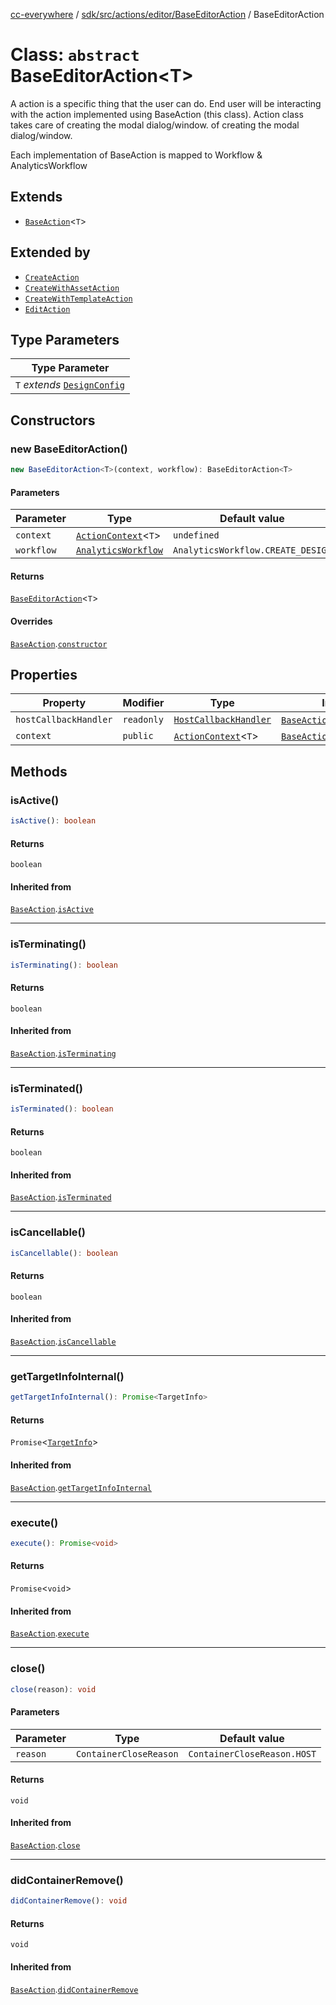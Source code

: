 [cc-everywhere](../../../../../../index.md) / [sdk/src/actions/editor/BaseEditorAction](../index.md) / BaseEditorAction

# Class: `abstract` BaseEditorAction<T\>

A action is a specific thing that the user can do. End user will be interacting
with the action implemented using BaseAction (this class). Action class takes care
of creating the modal dialog/window.
of creating the modal dialog/window.

Each implementation of BaseAction is mapped to Workflow & AnalyticsWorkflow

## Extends

- [`BaseAction`](../../../BaseAction/classes/BaseAction.md)<`T`\>

## Extended by

- [`CreateAction`](../../CreateAction/classes/CreateAction.md)
- [`CreateWithAssetAction`](../../CreateWithAssetAction/classes/CreateWithAssetAction.md)
- [`CreateWithTemplateAction`](../../CreateWithTemplateAction/classes/CreateWithTemplateAction.md)
- [`EditAction`](../../EditAction/classes/EditAction.md)

## Type Parameters

| Type Parameter |
| ------ |
| `T` *extends* [`DesignConfig`](../../../../../../shared/src/types/editor/DesignConfig.types/type-aliases/DesignConfig.md) |

## Constructors

### new BaseEditorAction()

```ts
new BaseEditorAction<T>(context, workflow): BaseEditorAction<T>
```

#### Parameters

| Parameter | Type | Default value |
| ------ | ------ | ------ |
| `context` | [`ActionContext`](../../../ActionContext/interfaces/ActionContext.md)<`T`\> | `undefined` |
| `workflow` | [`AnalyticsWorkflow`](../../../../analytics/AnalyticsManager.types/enumerations/AnalyticsWorkflow.md) | `AnalyticsWorkflow.CREATE_DESIGN` |

#### Returns

[`BaseEditorAction`](BaseEditorAction.md)<`T`\>

#### Overrides

[`BaseAction`](../../../BaseAction/classes/BaseAction.md).[`constructor`](../../../BaseAction/classes/BaseAction.md#constructors)

## Properties

| Property | Modifier | Type | Inherited from |
| ------ | ------ | ------ | ------ |
| `hostCallbackHandler` | `readonly` | [`HostCallbackHandler`](../../../../host/HostCallbackHandler/classes/HostCallbackHandler.md) | [`BaseAction`](../../../BaseAction/classes/BaseAction.md).`hostCallbackHandler` |
| `context` | `public` | [`ActionContext`](../../../ActionContext/interfaces/ActionContext.md)<`T`\> | [`BaseAction`](../../../BaseAction/classes/BaseAction.md).`context` |

## Methods

### isActive()

```ts
isActive(): boolean
```

#### Returns

`boolean`

#### Inherited from

[`BaseAction`](../../../BaseAction/classes/BaseAction.md).[`isActive`](../../../BaseAction/classes/BaseAction.md#isactive)

***

### isTerminating()

```ts
isTerminating(): boolean
```

#### Returns

`boolean`

#### Inherited from

[`BaseAction`](../../../BaseAction/classes/BaseAction.md).[`isTerminating`](../../../BaseAction/classes/BaseAction.md#isterminating)

***

### isTerminated()

```ts
isTerminated(): boolean
```

#### Returns

`boolean`

#### Inherited from

[`BaseAction`](../../../BaseAction/classes/BaseAction.md).[`isTerminated`](../../../BaseAction/classes/BaseAction.md#isterminated)

***

### isCancellable()

```ts
isCancellable(): boolean
```

#### Returns

`boolean`

#### Inherited from

[`BaseAction`](../../../BaseAction/classes/BaseAction.md).[`isCancellable`](../../../BaseAction/classes/BaseAction.md#iscancellable)

***

### getTargetInfoInternal()

```ts
getTargetInfoInternal(): Promise<TargetInfo>
```

#### Returns

`Promise`<[`TargetInfo`](../../../../../../shared/src/types/TargetInfo.types/interfaces/TargetInfo.md)\>

#### Inherited from

[`BaseAction`](../../../BaseAction/classes/BaseAction.md).[`getTargetInfoInternal`](../../../BaseAction/classes/BaseAction.md#gettargetinfointernal)

***

### execute()

```ts
execute(): Promise<void>
```

#### Returns

`Promise`<`void`\>

#### Inherited from

[`BaseAction`](../../../BaseAction/classes/BaseAction.md).[`execute`](../../../BaseAction/classes/BaseAction.md#execute)

***

### close()

```ts
close(reason): void
```

#### Parameters

| Parameter | Type | Default value |
| ------ | ------ | ------ |
| `reason` | `ContainerCloseReason` | `ContainerCloseReason.HOST` |

#### Returns

`void`

#### Inherited from

[`BaseAction`](../../../BaseAction/classes/BaseAction.md).[`close`](../../../BaseAction/classes/BaseAction.md#close)

***

### didContainerRemove()

```ts
didContainerRemove(): void
```

#### Returns

`void`

#### Inherited from

[`BaseAction`](../../../BaseAction/classes/BaseAction.md).[`didContainerRemove`](../../../BaseAction/classes/BaseAction.md#didcontainerremove)

